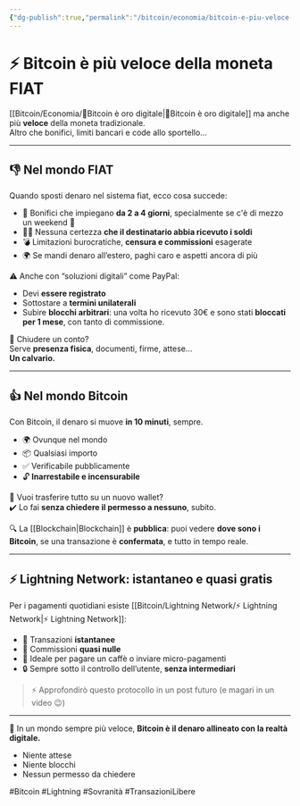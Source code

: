 ```yaml
---
{"dg-publish":true,"permalink":"/bitcoin/economia/bitcoin-e-piu-veloce-della-moneta-fiat/","title":"⚡ Bitcoin è più veloce della moneta FIAT","tags":["Bitcoin","Lightning","Transazioni","Velocità","Censura","Fiat"]}
---
```



# ⚡ **Bitcoin è più veloce della moneta FIAT**

[[Bitcoin/Economia/🥇Bitcoin è oro digitale\|🥇Bitcoin è oro digitale]] ma anche più **veloce** della moneta tradizionale.  
Altro che bonifici, limiti bancari e code allo sportello…

---

## 👎 **Nel mondo FIAT**

Quando sposti denaro nel sistema fiat, ecco cosa succede:

- 💸 Bonifici che impiegano **da 2 a 4 giorni**, specialmente se c'è di mezzo un weekend 🐌  
- 🤷‍♂️ Nessuna certezza **che il destinatario abbia ricevuto i soldi**  
- 💣 Limitazioni burocratiche, **censura e commissioni** esagerate  
- 🌍 Se mandi denaro all’estero, paghi caro e aspetti ancora di più

⚠️ Anche con “soluzioni digitali” come PayPal:

- Devi **essere registrato**  
- Sottostare a **termini unilaterali**  
- Subire **blocchi arbitrari**: una volta ho ricevuto 30€ e sono stati **bloccati per 1 mese**, con tanto di commissione.

🏦 Chiudere un conto?  
Serve **presenza fisica**, documenti, firme, attese…  
**Un calvario.**

---

## 👍 **Nel mondo Bitcoin**

Con Bitcoin, il denaro si muove **in 10 minuti**, sempre.  
- 🌍 Ovunque nel mondo  
- 📦 Qualsiasi importo  
- ✅ Verificabile pubblicamente  
- 🔓 **Inarrestabile e incensurabile**

💼 Vuoi trasferire tutto su un nuovo wallet?  
✔️ Lo fai **senza chiedere il permesso a nessuno**, subito.

🔍 La [[Blockchain\|Blockchain]] è **pubblica**: puoi vedere **dove sono i Bitcoin**, se una transazione è **confermata**, e tutto in tempo reale.

---

## ⚡ **Lightning Network: istantaneo e quasi gratis**

Per i pagamenti quotidiani esiste [[Bitcoin/Lightning Network/⚡ Lightning Network\|⚡ Lightning Network]]:  
- 🚀 Transazioni **istantanee**  
- 💸 Commissioni **quasi nulle**  
- 📱 Ideale per pagare un caffè o inviare micro-pagamenti  
- 🔒 Sempre sotto il controllo dell’utente, **senza intermediari**

> ⚡ Approfondirò questo protocollo in un post futuro (e magari in un video 😉)

---

🎯 In un mondo sempre più veloce, **Bitcoin è il denaro allineato con la realtà digitale.**  
- Niente attese  
- Niente blocchi  
- Nessun permesso da chiedere

#Bitcoin #Lightning #Sovranità #TransazioniLibere
